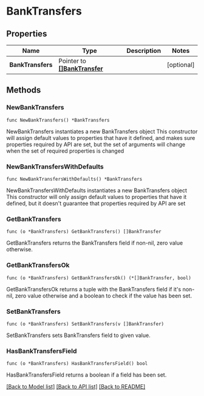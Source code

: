 # BankTransfers

## Properties

Name | Type | Description | Notes
------------ | ------------- | ------------- | -------------
**BankTransfers** | Pointer to [**[]BankTransfer**](BankTransfer.md) |  | [optional] 

## Methods

### NewBankTransfers

`func NewBankTransfers() *BankTransfers`

NewBankTransfers instantiates a new BankTransfers object
This constructor will assign default values to properties that have it defined,
and makes sure properties required by API are set, but the set of arguments
will change when the set of required properties is changed

### NewBankTransfersWithDefaults

`func NewBankTransfersWithDefaults() *BankTransfers`

NewBankTransfersWithDefaults instantiates a new BankTransfers object
This constructor will only assign default values to properties that have it defined,
but it doesn't guarantee that properties required by API are set

### GetBankTransfers

`func (o *BankTransfers) GetBankTransfers() []BankTransfer`

GetBankTransfers returns the BankTransfers field if non-nil, zero value otherwise.

### GetBankTransfersOk

`func (o *BankTransfers) GetBankTransfersOk() (*[]BankTransfer, bool)`

GetBankTransfersOk returns a tuple with the BankTransfers field if it's non-nil, zero value otherwise
and a boolean to check if the value has been set.

### SetBankTransfers

`func (o *BankTransfers) SetBankTransfers(v []BankTransfer)`

SetBankTransfers sets BankTransfers field to given value.

### HasBankTransfersField

`func (o *BankTransfers) HasBankTransfersField() bool`

HasBankTransfersField returns a boolean if a field has been set.


[[Back to Model list]](../README.md#documentation-for-models) [[Back to API list]](../README.md#documentation-for-api-endpoints) [[Back to README]](../README.md)


